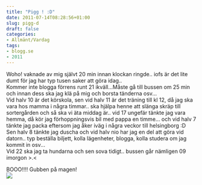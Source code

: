 ```yaml
---
title: "Pigg ! :D"
date: 2011-07-14T08:28:56+01:00
slug: pigg-d
draft: false
categories:
- Allmänt/Vardag
tags:
- blogg.se
- 2011
---
```

Woho! vaknade av mig självt 20 min innan klockan ringde.. iofs är det lite dumt för jag har typ tusen saker att göra idag..  
Kommer inte blogga förrens runt 21 ikväll...Måste gå till bussen om 25 min och innan dess ska jag klä på mig och borsta tänderna osv...  
Vid halv 10 är det körskola, sen vid halv 11 är det träning till kl 12, då jag ska vara hos mamma i några timmar.. ska hjälpa henne att slänga skräp till sortergården och så ska vi äta middag är.. vid 17 ungefär tänkte jag vara hemma, då kör jag förhoppningsvis bil med pappa en timme... och vid halv 7 tänkte jag packa eftersom jag åker iväg i några veckor till helsingborg :D  
Sen halv 8 tänkte jag duscha och vid halv nio har jag en del att göra vid datorn.. typ beställa biljett, kolla lägenheter, blogga, kolla studera om jag kommit in osv...  
Vid 22 ska jag ta hundarna och sen sova tidigt.. bussen går nämligen 09 imorgon >.<  
  
  
BOOO!!!! Gubben på magen!  
![](/assets/images/blogg.se/wp_001017_157203630.jpg)
